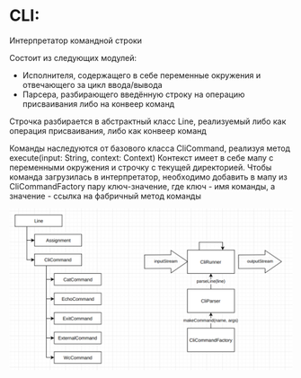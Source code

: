 # CLI:
Интерпретатор командной строки

Состоит из следующих модулей:
* Исполнителя, содержащего в себе переменные окружения и отвечающего за цикл ввода/вывода
* Парсера, разбирающего введённую строку на операцию присваивания либо на конвеер команд

Строчка разбирается в абстрактный класс Line, реализуемый либо как операция присваивания, либо как конвеер команд

Команды наследуются от базового класса CliCommand, реализуя метод execute(input: String, context: Context)
Контекст имеет в себе мапу с переменными окружения и строчку с текущей директорией.
Чтобы команда загрузилась в интерпретатор, необходимо добавить в мапу из CliCommandFactory пару ключ-значение, где ключ - имя команды, а значение - ссылка на фабричный метод команды


![Картинка](https://github.com/dkaznacheev/HSE-SD/blob/cli/Cli/scheme.png)

